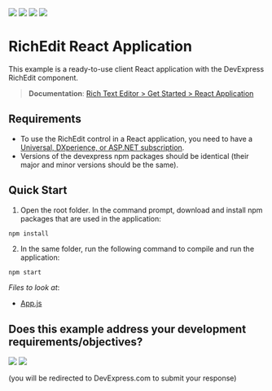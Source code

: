 <!-- default badges list -->
![](https://img.shields.io/endpoint?url=https://codecentral.devexpress.com/api/v1/VersionRange/259656709/19.2.7%2B)
[![](https://img.shields.io/badge/Open_in_DevExpress_Support_Center-FF7200?style=flat-square&logo=DevExpress&logoColor=white)](https://supportcenter.devexpress.com/ticket/details/T884780)
[![](https://img.shields.io/badge/📖_How_to_use_DevExpress_Examples-e9f6fc?style=flat-square)](https://docs.devexpress.com/GeneralInformation/403183)
[![](https://img.shields.io/badge/💬_Leave_Feedback-feecdd?style=flat-square)](#does-this-example-address-your-development-requirementsobjectives)
<!-- default badges end -->
# RichEdit React Application

This example is a ready-to-use client React application with the DevExpress RichEdit component.
> **Documentation**: [Rich Text Editor > Get Started > React Application](https://docs.devexpress.com/AspNetCore/401874/rich-edit/get-started/react-application)

## Requirements
* To use the RichEdit control in a React application, you need to have a [Universal, DXperience, or ASP.NET subscription](https://www.devexpress.com/buy/net/).
* Versions of the devexpress npm packages should be identical (their major and minor versions should be the same).

## Quick Start

1. Open the root folder. In the command prompt, download and install npm packages that are used in the application:

```
npm install
```

2. In the same folder, run the following command to compile and run the application:

```bash
npm start
```

<!-- default file list -->
*Files to look at*:

* [App.js](./src/App.js)

<!-- default file list end -->
<!-- feedback -->
## Does this example address your development requirements/objectives?

[<img src="https://www.devexpress.com/support/examples/i/yes-button.svg"/>](https://www.devexpress.com/support/examples/survey.xml?utm_source=github&utm_campaign=asp-net-core-richedit-add-control-to-react&~~~was_helpful=yes) [<img src="https://www.devexpress.com/support/examples/i/no-button.svg"/>](https://www.devexpress.com/support/examples/survey.xml?utm_source=github&utm_campaign=asp-net-core-richedit-add-control-to-react&~~~was_helpful=no)

(you will be redirected to DevExpress.com to submit your response)
<!-- feedback end -->
